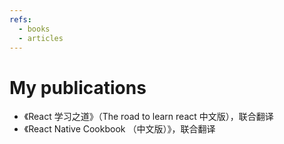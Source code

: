 ```yaml
---
refs:
  - books
  - articles
---
```

# My publications

  - 《React 学习之道》（The road to learn react 中文版），联合翻译
  - 《React Native Cookbook （中文版）》，联合翻译
